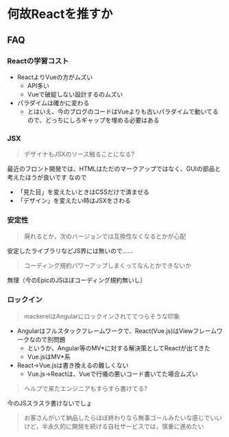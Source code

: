 # 何故Reactを推すか

## FAQ

### Reactの学習コスト

- ReactよりVueの方がムズい
  - API多い
  - Vueで破綻しない設計するのムズい
- パラダイムは確かに変わる
  - とはいえ、今のブログのコードはVueよりも古いパラダイムで動いてるので、どっちにしろギャップを埋める必要はある

### JSX

> デザイナもJSXのソース触ることになる?

最近のフロント開発では、HTMLはただのマークアップではなく、GUIの部品と考えたほうが良いです
なので
- 「見た目」を変えたいときはCSSだけで済ませる
- 「デザイン」を変えたい時はJSXをさわる

### 安定性

> 廃れるとか，次のバージョンでは互換性なくなるとかが心配

安定したライブラリなどJS界には無いので……

> コーディング規約パワーアップしまくってなんとかできないか

無理（今のEpicのJSほぼコーディング規約無いし）

### ロックイン

> mackerelはAngularにロックインされててつらそうな印象

- Angularはフルスタックフレームワークで、React(Vue.js)はViewフレームワークなので別問題
  - というか、Angular等のMV*に対する解決策としてReactが出てきた
  - Vue.jsはMV*系
- React→Vue.jsは書き換えるの難しくない
  - Vue.js→Reactは、Vueで行儀の悪いコード書いてた場合ムズい


> ヘルプで来たエンジニアもすらすら書けてる?

今のJSスラスラ書けないでしょ

> お客さんがいて納品したらほぼ終わりなら無事ゴールみたいな感じでいいけど，半永久的に開発を続ける自社サービスでは，慎重に進めたい
